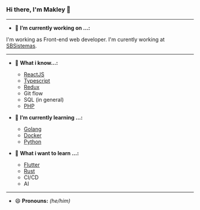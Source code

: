 ### Hi there, I'm Makley 👋
---

- 🔭 **I’m currently working on ...:**

I'm working as Front-end web developer.
I'm curently working at [SBSistemas](https://www.sbsistemas.com.br/).

---

- 🚀 **What i know...:**
  *  [ReactJS](https://reactjs.org/)
  *  [Typescript](https://www.typescriptlang.org/)
  *  [Redux](https://redux.js.org/)
  *  Git flow
  *  SQL (in general)
  *  [PHP](https://www.php.net/)

- 🌱 **I’m currently learning ...:**
  * [Golang](https://go.dev/)
  * [Docker](https://www.docker.com/)
  * [Python](https://www.python.org/)


- 🤔 **What i want to learn ...:**
  * [Flutter](https://flutter.dev/)
  * [Rust](https://www.rust-lang.org/)
  * CI/CD
  * AI

---

- 😄 **Pronouns:** *(he/him)*



<!--
**Makley-Tibola-Trichez/Makley-Tibola-Trichez** is a ✨ _special_ ✨ repository because its `README.md` (this file) appears on your GitHub profile.

Here are some ideas to get you started:


- 🔭 I’m currently working on ...
- 🌱 I’m currently learning ...
- 😄 Pronouns ...
- 👯 I’m looking to collaborate on ...
- 🤔 I’m looking for help with ...
- 💬 Ask me about ...
- 📫 How to reach me: ...
- ⚡ Fun fact: ...
-->
